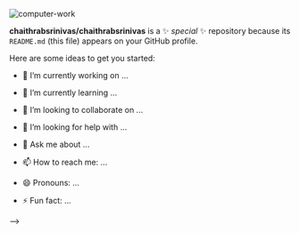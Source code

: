 

![computer-work](https://user-images.githubusercontent.com/118888201/218551978-aa00f13a-8a3f-4895-924e-8fcc75515358.gif)


**chaithrabsrinivas/chaithrabsrinivas** is a ✨ _special_ ✨ repository because its `README.md` (this file) appears on your GitHub profile.

Here are some ideas to get you started:


- 🔭 I’m currently working on ...
- 🌱 I’m currently learning ...
- 👯 I’m looking to collaborate on ...
- 🤔 I’m looking for help with ...
- 💬 Ask me about ...

- 📫 How to reach me: ...
- 😄 Pronouns: ...
- ⚡ Fun fact: ...


-->
